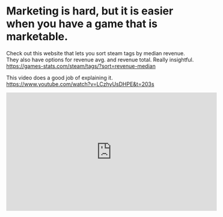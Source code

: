 # Marketing is hard, but it is easier when you have a game that is marketable.
Check out this website that lets you sort steam tags by median revenue. They also have options for revenue avg. and revenue total. Really insightful. https://games-stats.com/steam/tags/?sort=revenue-median

This video does a good job of explaining it.
https://www.youtube.com/watch?v=LCzhyUsDHPE&t=203s 

<iframe width="560" height="315" src="https://www.youtube.com/embed/LCzhyUsDHPE?si=Yx6Af2lz-n37G7BZ&amp;start=204" title="YouTube video player" frameborder="0" allow="accelerometer; autoplay; clipboard-write; encrypted-media; gyroscope; picture-in-picture; web-share" allowfullscreen></iframe>